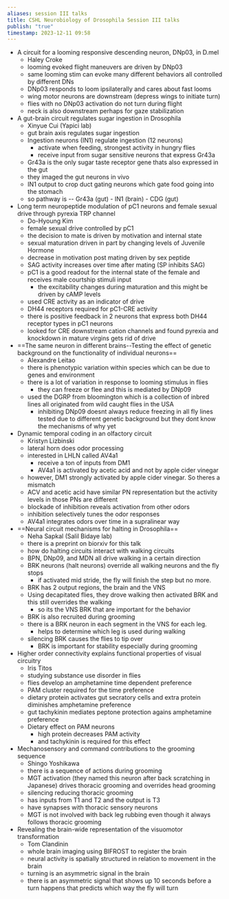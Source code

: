```yaml
---
aliases: session III talks
title: CSHL Neurobiology of Drosophila Session III talks
publish: "true"
timestamp: 2023-12-11 09:58
---
```


- A circuit for a looming responsive descending neuron, DNp03, in D.mel
	- Haley Croke
	- looming evoked flight maneuvers are driven by DNp03
	- same looming stim can evoke many different behaviors all controlled by different DNs
	- DNp03 responds to loom ipsilaterally and cares about fast looms
	- wing motor neurons are downstream (depress wings to initiate turn)
	- flies with no DNp03 activation do not turn during flight
	- neck is also downstream perhaps for gaze stabilization
- A gut-brain circuit regulates sugar ingestion in Drosophila
	- Xinyue Cui (Yapici lab)
	- gut brain axis regulates sugar ingestion
	- Ingestion neurons (IN1) regulate ingestion (12 neurons)
		- activate when feeding, strongest activity in hungry flies
		- receive input from sugar sensitive neurons that express Gr43a
	- Gr43a is the only sugar taste receptor gene thats also expressed in the gut
	- they imaged the gut neurons in vivo
	- IN1 output to crop duct gating neurons which gate food going into the stomach
	- so pathway is -- Gr43a (gut) - IN1 (brain) - CDG (gut)
- Long term neuropeptide modulation of pC1 neurons and female sexual drive through pyrexia TRP channel
	- Do-Hyoung Kim
	- female sexual drive controlled by pC1
	- the decision to mate is driven by motivation and internal state
	- sexual maturation driven in part by changing levels of Juvenile Hormone
	- decrease in motivation post mating driven by sex peptide
	- SAG activity increases over time after mating (SP inhibits SAG)
	- pC1 is a good readout for the internal state of the female and receives male courtship stimuli input
		- the excitability changes during maturation and this might be driven by cAMP levels
	- used CRE activity as an indicator of drive
	- DH44 receptors required for pC1-CRE activity
	- there is positive feedback in 2 neurons that express both DH44 receptor types in pC1 neurons
	- looked for CRE downstream cation channels and found pyrexia and knockdown in mature virgins gets rid of drive
- ==The same neuron in different brains--Testing the effect of genetic background on the functionality of individual neurons==
	- Alexandre Leitao
	- there is phenotypic variation within species which can be due to genes and environment
	- there is a lot of variation in response to looming stimulus in flies
		- they can freeze or flee and this is mediated by DNp09
	- used the DGRP from bloomington which is a collection of inbred lines all originated from wild caught flies in the USA
		- inhibiting DNp09 doesnt always reduce freezing in all fly lines tested due to different genetic background but they dont know the mechanisms of why yet
- Dynamic temporal coding in an olfactory circuit
	- Kristyn Lizbinski
	- lateral horn does odor processing
	- interested in LHLN called AV4a1
		- receive a ton of inputs from DM1
		- AV4a1 is activated by acetic acid and not by apple cider vinegar
	- however, DM1 strongly activated by apple cider vinegar. So theres a mismatch
	- ACV and acetic acid have similar PN representation but the activity levels in those PNs are different
	- blockade of inhibition reveals activation from other odors
	- inhibition selectively tunes the odor responses
	- AV4a1 integrates odors over time in a supralinear way
- ==Neural circuit mechanisms for halting in Drosophila==
	- Neha Sapkal (Salil Bidaye lab)
	- there is a preprint on biorxiv for this talk
	- how do halting circuits interact with walking circuits
	- BPN, DNp09, and MDN all drive walking in a certain direction
	- BRK neurons (halt neurons) override all walking neurons and the fly stops
		- if activated mid stride, the fly will finish the step but no more.
	- BRK has 2 output regions, the brain and the VNS
	- Using decapitated flies, they drove walking then activated BRK and this still overrides the walking 
		- so its the VNS BRK that are important for the behavior
	- BRK is also recruited during grooming
	- there is a BRK neuron in each segment in the VNS for each leg.
		- helps to determine which leg is used during walking
	- silencing BRK causes the flies to tip over
		- BRK is important for stability especially during grooming
- Higher order connectivity explains functional properties of visual circuitry
	- Iris Titos
	- studying substance use disorder in flies
	- flies develop an amphetamine time dependent preference
	- PAM cluster required for the time preference
	- dietary protein activates gut secratory cells and extra protein diminishes amphetamine preference
	- gut tachykinin mediates peptone protection agains amphetamine preference
	- Dietary effect on PAM neurons
		- high protein decreases PAM activity
		- and tachykinin is required for this effect
- Mechanosensory and command contributions to the grooming sequence
	- Shingo Yoshikawa
	- there is a sequence of actions during grooming
	- MGT activation (they named this neuron after back scratching in Japanese) drives thoracic grooming and overrides head grooming
	- silencing reducing thoracic grooming
	- has inputs from T1 and T2 and the output is T3
	- have synapses with thoracic sensory neurons
	- MGT is not involved with back leg rubbing even though it always follows thoracic grooming
- Revealing the brain-wide representation of the visuomotor transformation
	- Tom Clandinin
	- whole brain imaging using BIFROST to register the brain
	- neural activity is spatially structured in relation to movement in the brain
	- turning is an asymmetric signal in the brain
	- there is an asymmetric signal that shows up 10 seconds before a turn happens that predicts which way the fly will turn